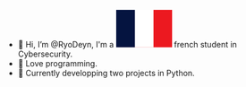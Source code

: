 - 👋 Hi, I’m @RyoDeyn, I'm a ![fr](images/fr.png) french student in Cybersecurity.
- 💞 Love programming.
- 🌱 Currently developping two projects in Python.

<!---
-  I’m interested in ...
- 🌱 I’m currently learning ...
- 📫 How to reach me ...
- 👀 Can't wait to develop a new application.
--->

<!---
RyoDeyn/RyoDeyn is a ✨ special ✨ repository because its `README.md` (this file) appears on your GitHub profile.
You can click the Preview link to take a look at your changes.
--->
